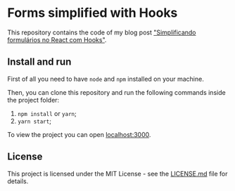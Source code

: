 # Forms simplified with Hooks

This repository contains the code of my blog post ["Simplificando formulários no React com Hooks"](https://www.joaopedro.cc/simplificando-formularios-com-hooks).

## Install and run

First of all you need to have `node` and `npm` installed on your machine.

Then, you can clone this repository and run the following commands inside the project folder:

1. `npm install` or `yarn`;
2. `yarn start`;

To view the project you can open [localhost:3000](http://localhost:3000/).

## License

This project is licensed under the MIT License - see the [LICENSE.md](LICENSE.md) file for details.
